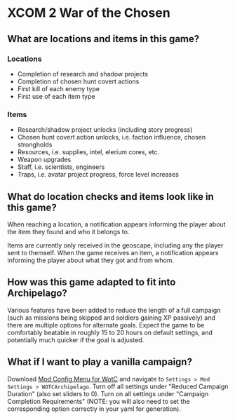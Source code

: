# XCOM 2 War of the Chosen

## What are locations and items in this game?

### Locations

- Completion of research and shadow projects
- Completion of chosen hunt covert actions
- First kill of each enemy type
- First use of each item type

### Items

- Research/shadow project unlocks (including story progress)
- Chosen hunt covert action unlocks, i.e. faction influence, chosen strongholds
- Resources, i.e. supplies, intel, elerium cores, etc.
- Weapon upgrades
- Staff, i.e. scientists, engineers
- Traps, i.e. avatar project progress, force level increases

## What do location checks and items look like in this game?

When reaching a location, a notification appears informing the player about the item they found and who it belongs to.

Items are currently only received in the geoscape, including any the player sent to themself. When the game receives an item, a notification appears informing the player about what they got and from whom.

## How was this game adapted to fit into Archipelago?

Various features have been added to reduce the length of a full campaign (such as missions being skipped and soldiers gaining XP passively) and there are multiple options for alternate goals. Expect the game to be comfortably beatable in roughly 15 to 20 hours on default settings, and potentially much quicker if the goal is adjusted.

## What if I want to play a vanilla campaign?

Download [Mod Config Menu for WotC](https://steamcommunity.com/sharedfiles/filedetails/?id=667104300) and navigate to `Settings > Mod Settings > WOTCArchipelago`. Turn off all settings under "Reduced Campaign Duration" (also set sliders to 0). Turn on all settings under "Campaign Completion Requirements" (NOTE: you will also need to set the corresponding option correctly in your yaml for generation).
